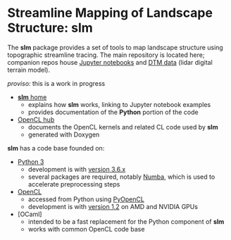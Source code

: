 # Streamline Mapping of Landscape Structure: slm  #

The **slm** package provides a set of tools to map landscape structure using topographic streamline tracing.
The main repository is located here; companion repos house [Jupyter notebooks](https:://github.com/cstarknyc/slmnb) and [DTM  data](https:://github.com/cstarknyc/slmdata) (lidar digital terrain model).

*proviso:* this is a work in progress

   - [**slm** home](https://cstarknyc.github.io/slm)
      - explains how **slm** works, linking to Jupyter notebook examples
      - provides documentation of the **Python** portion of the code
   - [OpenCL hub](https://cstarknyc.github.io/slm/base)
      - documents the OpenCL kernels and related CL code used by **slm** 
      - generated with Doxygen 


**slm** has a code base founded on:
   - [Python 3](https://docs.python.org/3/)
      - development is with [version 3.6.x](https://docs.python.org/3/)
      - several packages are required, notably [Numba](http://numba.pydata.org/), which is used to accelerate preprocessing steps
   - [OpenCL](https://www.khronos.org/opencl/) 
      - accessed from Python using [PyOpenCL](https://documen.tician.de/pyopencl/index.html)
      - development is with [version 1.2](https://www.khronos.org/registry/OpenCL/sdk/1.2/docs/man/xhtml/) on AMD and NVIDIA GPUs
   - [OCaml]
       - intended to be a fast replacement for the Python component of **slm**
       - works with common OpenCL code base
   
